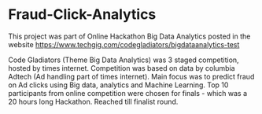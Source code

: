 # Fraud-Click-Analytics
This project was part of Online Hackathon Big Data Analytics posted in the website https://www.techgig.com/codegladiators/bigdataanalytics-test

Code Gladiators (Theme Big Data Analytics) was 3 staged competition, hosted by times internet. Competition was based on data by columbia Adtech (Ad handling part of times internet). Main focus was to predict fraud on Ad clicks using Big data, analytics and Machine Learning.
Top 10 participants from online competition were chosen for finals - which was a 20 hours long Hackathon. Reached till finalist round.
